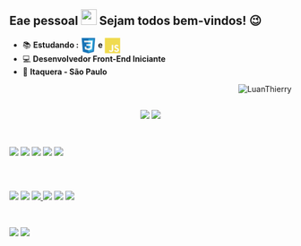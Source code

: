 ## Eae pessoal <img height="28" width="28" src="https://github.com/LuanThierry/LuanThierry/blob/master/m%C3%A3ozinha.gif"> Sejam todos bem-vindos! :wink:
- :books: **Estudando : <img align="center" alt="Thierry-CSS" height="28" width="28" src="https://raw.githubusercontent.com/devicons/devicon/master/icons/css3/css3-original.svg"> e <img align="center" alt="Thierry-JAVASCRIPT" height="28" width="28" src="https://raw.githubusercontent.com/devicons/devicon/master/icons/javascript/javascript-plain.svg">**
- :computer: **Desenvolvedor Front-End Iniciante**
- :city_sunset: **Itaquera - São Paulo**
 <p align="right" > <img src="https://komarev.com/ghpvc/?username=LuanThierry" alt="LuanThierry" /> </p>

##
<div align="center" > 

<img height="150em" src="https://github-readme-stats.vercel.app/api?username=LuanThierry&show_icons=true&theme=tokyonight&include_all_commits=true&count_private=true"/>
  
<img height="150em" src="https://github-readme-stats.vercel.app/api/top-langs/?username=LuanThierry&layout=compact&langs_count=7&theme=tokyonight"/>
</div>

##
<div style="display: inline_block"><br> 
 <img src="https://img.shields.io/badge/HTML5-E34F26?style=for-the-badge&logo=html5&logoColor=white">
 <img src="https://img.shields.io/badge/CSS3-1572B6?style=for-the-badge&logo=css3&logoColor=white">
 <img src="https://img.shields.io/badge/JavaScript-F7DF1E?style=for-the-badge&logo=javascript&logoColor=black">
 <img src="https://img.shields.io/badge/Python-14354C?style=for-the-badge&logo=python&logoColor=white">
 <img src="https://img.shields.io/badge/Markdown-000000?style=for-the-badge&logo=markdown&logoColor=white" >
</div>

##
<div style="display: inline_block"><br> 
 
<a href="https://wa.me/+5511979741816" target="_blank"><img src="https://img.shields.io/badge/WhatsApp-25D366?style=for-the-badge&logo=whatsapp&logoColor=white" target="_blank"></a> 
<a href="https://www.linkedin.com/in/luantom27/" target="_blank"><img src="https://img.shields.io/badge/-LinkedIn-%230077B5?style=for-the-badge&logo=linkedin&logoColor=white" target="_blank"></a> 
<a href="mailto:luanofc2725@gmail.com" target="_blank"><img src="https://img.shields.io/badge/Gmail-D14836?style=for-the-badge&logo=gmail&logoColor=white" target="_blank">
</a>
<a href="https://www.instagram.com/_luan.thr" target="_blank"><img src="https://img.shields.io/badge/-Instagram-%23E4405F?style=for-the-badge&logo=instagram&logoColor=white" target="_blank"></a>
<a href="https://www.chess.com/member/luanthierry" target="_blank"><img src="https://img.shields.io/badge/-Chess.com-color=%0172181?style=for-the-badge&logo=chess.com&logoColor=white" target="_blank"></a> 
<a href="https://github.com/LuanThierry/" target="_blank"><img src="https://img.shields.io/badge/GitHub-100000?style=for-the-badge&logo=github&logoColor=white" target="_blank"></a> 
</div>

##

<div style="display: inline_block"><br> 

<img src="https://img.shields.io/badge/NeoVim-%2357A143.svg?&style=for-the-badge&logo=neovim&logoColor=white">
<img src="https://img.shields.io/badge/Visual_Studio_Code-0078D4?style=for-the-badge&logo=visual%20studio%20code&logoColor=white">

</div>
